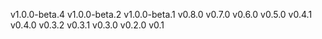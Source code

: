 v1.0.0-beta.4
v1.0.0-beta.2
v1.0.0-beta.1
v0.8.0
v0.7.0
v0.6.0
v0.5.0
v0.4.1
v0.4.0
v0.3.2
v0.3.1
v0.3.0
v0.2.0
v0.1
